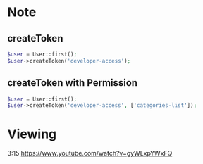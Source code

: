 # Note
## createToken
```php
$user = User::first();
$user->createToken('developer-access');
```

## createToken with Permission
```php
$user = User::first();
$user->createToken('developer-access', ['categories-list']);
```

# Viewing
3:15 https://www.youtube.com/watch?v=gyWLxpYWxFQ
